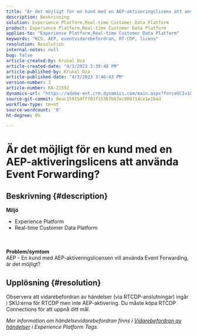 ```yaml
---
title: "Är det möjligt för en kund med en AEP-aktiveringslicens att använda Event Forwarding?"
description: Beskrivning
solution: Experience Platform,Real-time Customer Data Platform
product: Experience Platform,Real-time Customer Data Platform
applies-to: "Experience Platform,Real-time Customer Data Platform"
keywords: "KCS, AEP, eventvidarebefordran, RT-CDP, licens"
resolution: Resolution
internal-notes: null
bug: false
article-created-by: Krunal Oza
article-created-date: "4/3/2023 3:39:48 PM"
article-published-by: Krunal Oza
article-published-date: "4/3/2023 3:46:43 PM"
version-number: 3
article-number: KA-21592
dynamics-url: "https://adobe-ent.crm.dynamics.com/main.aspx?forceUCI=1&pagetype=entityrecord&etn=knowledgearticle&id=c35515be-35d2-ed11-a7c7-6045bd006b4b"
source-git-commit: 0eac159154fff03f1536fb67ec800714ce1e1bad
workflow-type: tm+mt
source-wordcount: '0'
ht-degree: 0%

---
```


# Är det möjligt för en kund med en AEP-aktiveringslicens att använda Event Forwarding?

## Beskrivning {#description}

<b>Miljö</b>
- Experience Platform
- Real-time Customer Data Platform

<br> <br><b>Problem/symtom</b><br>AEP - En kund med AEP-aktiveringslicensen vill använda Event Forwarding, är det möjligt?

## Upplösning {#resolution}


Observera att vidarebefordran av händelser (via RTCDP-anslutningar) ingår i SKU:erna för RTCDP men inte AEP-aktivering.
Du måste köpa RTCDP Connections för att uppnå ditt mål.

*Mer information om händelsevidarebefordran finns i [Vidarebefordran av händelser](https://experienceleague.adobe.com/docs/experience-platform/tags/event-forwarding/overview.html?lang=en) i Experience Platform Tags.*


